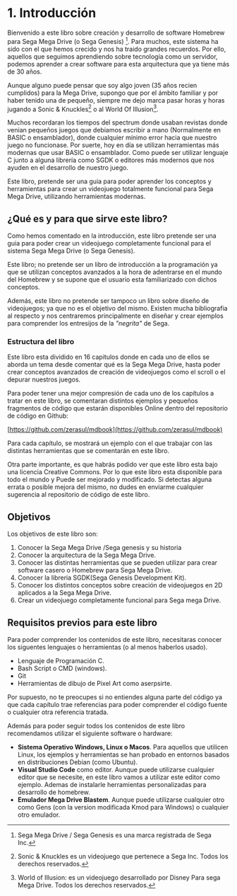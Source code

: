 # 1. Introducción

Bienvenido a este libro sobre creación y desarrollo de software Homebrew para Sega Mega Drive (o Sega Genesis) [^1]. Para muchos, este sistema ha sido con el que hemos crecido y nos ha traido grandes recuerdos. Por ello, aquellos que seguimos aprendiendo sobre tecnología como un servidor, podemos aprender a crear software para esta arquitectura que ya tiene más de 30 años.

Aunque alguno puede pensar que soy algo joven (35 años recien cumplidos) para la Mega Drive, supongo que por el ámbito familiar y por haber tenido una de pequeño, siempre me dejo marca pasar horas y horas jugando a Sonic & Knuckles[^2] o al World Of Illusion[^3].

Muchos recordaran los tiempos del spectrum donde usaban revistas donde venian pequeños juegos que debiamos escribir a mano (Normalmente en BASIC o ensamblador), donde cualquier mínimo error hacia que nuestro juego no funcionase. Por suerte, hoy en día se utilizan herramientas más modernas que usar BASIC o ensamblador. Como puede ser utilizar lenguaje C junto a alguna librería como SGDK o editores más modernos que nos ayuden en el desarrollo de nuestro juego.

Este libro, pretende ser una guia para poder aprender los conceptos y herramientas para crear un videojuego totalmente funcional para Sega Mega Drive, utilizando herramientas modernas.

[^1]: Sega Mega Drive / Sega Genesis es una marca registrada de Sega Inc.

[^2]: Sonic & Knuckles es un videojuego que pertenece a Sega Inc. Todos los derechos reservados.

[^3]: World of Illusion: es un videojuego desarrollado por Disney Para sega Mega Drive. Todos los derechos reservados.

## ¿Qué es y para que sirve este libro?

Como hemos comentado en la introducción, este libro pretende ser una guia para poder crear un videojuego completamente funcional para el sistema Sega Mega Drive (o Sega Genesis).

Este libro; no pretende ser un libro de introducción a la programación ya que se utilizan conceptos avanzados a la hora de adentrarse en el mundo del Homebrew y se supone que el usuario esta familiarizado con dichos conceptos.

Además, este libro no pretende ser tampoco un libro sobre diseño de videojuegos; ya que no es el objetivo del mismo. Existen mucha bibliografia al respecto y nos centraremos principalmente en diseñar y crear ejemplos para comprender los entresijos de la _"negrita"_ de Sega.

### Estructura del libro

Este libro esta dividido en 16 capitulos donde en cada uno de ellos se aborda un tema desde comentar qué es la Sega Mega Drive, hasta poder crear conceptos avanzados de creación de videojuegos como el scroll o el depurar nuestros juegos.

Para poder tener una mejor compresión de cada uno de los capítulos a tratar en este libro, se comentaran distintos ejemplos y pequeños fragmentos de código que estarán disponibles Online dentro del repositorio de código en Github:

[https://github.com/zerasul/mdbook](https://github.com/zerasul/mdbook)

Para cada capítulo, se mostrará un ejemplo con el que trabajar con las distintas herramientas que se comentarán en este libro.

Otra parte importante, es que habrás podido ver que este libro esta bajo una licencia Creative Commons. Por lo que este libro esta disponible para todo el mundo y Puede ser mejorado y modificado. Si detectas alguna errata o posible mejora del mismo, no dudes en enviarme cualquier sugerencia al repositorio de código de este libro.

## Objetivos

Los objetivos de este libro son:

1. Conocer la Sega Mega Drive /Sega genesis y su historia
2. Conocer la arquitectura de la Sega Mega Drive.
3. Conocer las distintas herramientas que se pueden utilizar para crear software casero o Homebrew para Sega Mega Drive.
4. Conocer la libreria SGDK(Sega Genesis Development Kit).
5. Conocer los distintos conceptos sobre creación de videojuegos en 2D aplicados a la Sega Mega Drive.
6. Crear un videojuego completamente funcional para Sega mega Drive.

## Requisitos previos para este libro

Para poder comprender los contenidos de este libro, necesitaras conocer los siguentes lenguajes o herramientas (o al menos haberlos usado).

* Lenguaje de Programación C.
* Bash Script o CMD (windows).
* Git
* Herramientas de dibujo de Pixel Art como aserpsirte.

Por supuesto, no te preocupes si no entiendes alguna parte del código ya que cada capítulo trae referencias para poder comprender el código fuente o cualquier otra referencia tratada.

Además para poder seguir todos los contenidos de este libro recomendamos utilizar el siguiente software o hardware:

* **Sistema Operativo Windows, Linux o Macos**. Para aquellos que utilicen Linux, los ejemplos y herramientas se han probado en entornos basados en distribuciones Debian (como Ubuntu).
* **Visual Studio Code** como editor. Aunque puede utilizarse cualquier editor que se necesite, en este libro vamos a utilizar este editor como ejemplo. Ademas de instalarle herramientas personalizadas para desarrollo de homebrew.
* **Emulador Mega Drive Blastem**. Aunque puede utilizarse cualquier otro como Gens (con la version modificada Kmod para Windows) o cualquier otro emulador.

